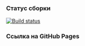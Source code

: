### Статус сборки

[![Build status](https://ci.appveyor.com/api/projects/status/wu7sdl2enqdkhcxe?svg=true)](https://ci.appveyor.com/project/melnikonayana/ahj-10-media-text)

### Ссылка на GitHub Pages

